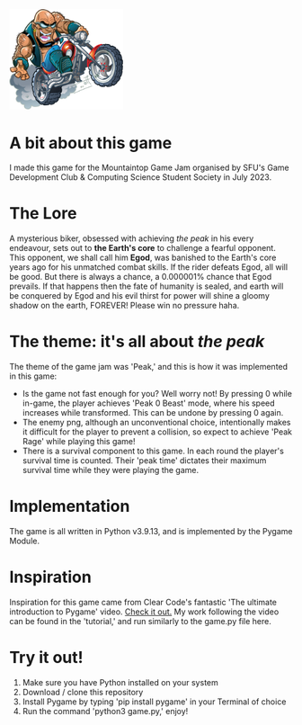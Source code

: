 

<img src="gpics/character.png" height=20% width=40% alt="character art" />

# A bit about this game
I made this game for the Mountaintop Game Jam organised by SFU's Game Development Club & Computing Science Student Society in July 2023.

# The Lore
A mysterious biker, obsessed with achieving *the peak* in his every endeavour, sets out to <strong>the Earth's core</strong> to challenge a fearful opponent. This opponent, we shall call him <strong>Egod</strong>, was banished to the Earth's core years ago for his unmatched combat skills. If the rider defeats Egod, all will be good. But there is always a chance, a 0.000001% chance that Egod prevails. If that happens then the fate of humanity is sealed, and earth will be conquered by Egod and his evil thirst for power will shine a gloomy shadow on the earth, FOREVER! Please win no pressure haha.

# The theme: it's all about <em>the peak</em>
The theme of the game jam was 'Peak,' and this is how it was implemented in this game:
<ul>
    <li>Is the game not fast enough for you? Well worry not! By pressing 0 while in-game, the player achieves 'Peak 0 Beast' mode, where his speed increases while transformed. This can be undone by pressing 0 again.</li>
    <li>The enemy png, although an unconventional choice, intentionally makes it difficult for the player to prevent a collision, so expect to achieve 'Peak Rage' while playing this game!</li>
    <li>There is a survival component to this game. In each round the player's survival time is counted. Their 'peak time' dictates their maximum survival time while they were playing the game.</li>
</ul>

# Implementation
The game is all written in Python v3.9.13, and is implemented by the Pygame Module.

# Inspiration
Inspiration for this game came from Clear Code's fantastic 'The ultimate introduction to Pygame' video. <a href="https://www.youtube.com/watch?v=AY9MnQ4x3zk&list=LL&index=4">Check it out.</a> My work following the video can be found in the 'tutorial,' and run similarly to the game.py file here. 

# Try it out!
<ol>
    <li>Make sure you have Python installed on your system</li>
    <li>Download / clone this repository</li>
    <li>Install Pygame by typing 'pip install pygame' in your Terminal of choice</li>
    <li>Run the command 'python3 game.py,' enjoy!</li>
</ol>
